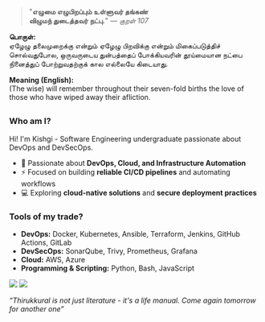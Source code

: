 <div align="left">

> "**எழுமை எழுபிறப்பும் உள்ளுவர் தங்கண்**  
> **விழுமந் துடைத்தவர் நட்பு.**" — *குறள் 107*

</div>

**பொருள்:**  
ஏழேழு தலைமுறைக்கு என்றும் ஏழேழு பிறவிக்கு என்றும் மிகைப்படுத்திச் சொல்வதுபோல, ஒருவருடைய துன்பத்தைப் போக்கியவரின் தூய்மையான நட்பை நினைத்துப் போற்றுவதற்குக் கால எல்லையே கிடையாது.

**Meaning (English):**  
(The wise) will remember throughout their seven-fold births the love of those who have wiped away their afliction.


## 
### Who am I?
Hi! I'm Kishgi - Software Engineering undergraduate passionate about DevOps and DevSecOps.  
- 🔧 Passionate about **DevOps, Cloud, and Infrastructure Automation**  
- ⚡ Focused on building **reliable CI/CD pipelines** and automating workflows   
- 💻 Exploring **cloud-native solutions** and **secure deployment practices** 

### Tools of my trade?
- **DevOps:** Docker, Kubernetes, Ansible, Terraform, Jenkins, GitHub Actions, GitLab 
- **DevSecOps:** SonarQube, Trivy, Prometheus, Grafana 
- **Cloud:** AWS, Azure
- **Programming & Scripting:** Python, Bash, JavaScript  


[![](https://img.shields.io/badge/linkedin-0a66c2)](http://linkedin.com/in/kishgi) [![](https://img.shields.io/badge/portfolio-8A2BE2)](http://kishgi.vercel.app)

</pre>

*“Thirukkural is not just literature - it's a life manual. Come again tomorrow for another one”*
